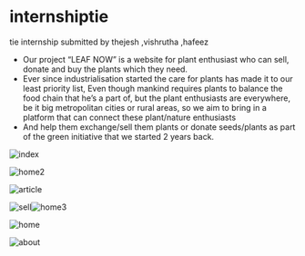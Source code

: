 # internshiptie
tie internship submitted by thejesh ,vishrutha ,hafeez


- Our project “LEAF NOW” is a website for plant enthusiast who can sell, donate and buy the plants which they need. 
- Ever since industrialisation started the care for plants has made it to our least priority list, Even though mankind requires plants to balance the food chain that he’s a part of, but the plant enthusiasts are everywhere, be it big metropolitan cities or rural areas, so we aim to bring in a platform that can connect these plant/nature enthusiasts 
- And help them exchange/sell them plants or donate seeds/plants as part of the green initiative that we started 2 years back.


![index](https://user-images.githubusercontent.com/88266411/182105366-d305e3f2-2f1e-456d-9acd-7390e4a4630e.PNG)


![home2](https://user-images.githubusercontent.com/88266411/182105344-f01265a3-e3ce-4ff4-9490-45cab640a84a.PNG)


![article](https://user-images.githubusercontent.com/88266411/182105309-ba2cdbae-1c53-4ba7-a836-38985d5dcedc.PNG)


![sell](https://user-images.githubusercontent.com/88266411/182105291-951e5802-0d58-4fdb-8d2f-f63ac08b2c75.PNG)![home3](https://user-images.githubusercontent.com/88266411/182105351-397ef4ff-afe1-43b0-87a2-46f2e9a92967.PNG)


![home](https://user-images.githubusercontent.com/88266411/182105328-f8ce4d10-c442-429e-a206-e874d4d6e6e2.PNG)


![about](https://user-images.githubusercontent.com/88266411/182105299-6f0e47fd-558f-4bfe-a8c7-f8ee417376b5.PNG)
